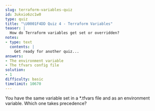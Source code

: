```yaml
---
slug: terraform-variables-quiz
id: 3ukxio6zc1w0
type: quiz
title: "\U0001F4DD Quiz 4 - Terraform Variables"
teaser: |
  How do Terraform variables get set or overridden?
notes:
- type: text
  contents: |
    Get ready for another quiz...
answers:
- The environment variable
- The tfvars config file
solution:
- 1
difficulty: basic
timelimit: 10670
---
```

You have the same variable set in a *.tfvars file and as an environment variable. Which one takes precedence?
